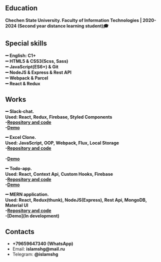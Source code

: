 ### 

<!--
**IslamShg/IslamShg** is a ✨ _special_ ✨ repository because its `README.md` (this file) appears on your GitHub profi
-->
<h2> Education </h2>
<b>Chechen State University. Faculty of Information Technologies | 2020-2024 (Second year distance learning student)🎓</b>

<h2>Special skills</h2>
<b>➖ English: C1+</b>
<br><b>➖ HTML5 & CSS3(Scss, Sass)</b>
<br><b>➖ JavaScript(ES6+) & Git</b>
<br><b>➖ NodeJS & Express & Rest API</b>
<br><b>➖ Webpack & Parcel</b>
<br><b>➖ React & Redux</b>

<h2>Works </h2>  

<b>➖ Slack-chat.</b>
<br><b> Used: React, Redux, Firebase, Styled Components</b>
<br><b>-[Repository and code](https://github.com/IslamShg/slack-chat)</b>
<br><b>-[Demo](https://slack-chat-f26e0.web.app/)</b>

<b>➖ Excel Clone. </b> 
<br><b>Used: JavaScript, OOP, Webpack, Flux, Local Storage</b>
<br><b>-[Repository and code](https://github.com/IslamShg/excel)</b>		
<br><b>-[Demo](https://islamshg.github.io/excel/)</b>

<b>➖ Todo-app. </b>
<br><b>Used: React, Context Api, Custom Hooks, Firebase</b>
<br><b>-[Repository and code](https://github.com/IslamShg/todois-app)</b>
<br><b>-[Demo](https://todoist-islam.web.app/)</b>

<b>➖ MERN application. </b>
<br><b>Used: React, Redux(thunk), NodeJS(Express), Rest Api, MongoDB, Material UI</b>
<br><b>-[Repository and code](https://github.com/IslamShg/MERN-React-app)</b>
<br><b>-[Demo](In development)</b>

<h2>Contacts</h2>
<ul>
  <li><b>+79659647340 (WhatsApp)</b></li>
  <li>Email: <b>islamshg@mail.ru </b></li>
  <li>Telegram: <b>@islamshg </b></li>
</ul>
